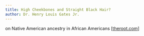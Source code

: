 ```yaml
---
title: High Cheekbones and Straight Black Hair?
author: Dr. Henry Louis Gates Jr.
---
```

on Native American ancestry in African Americans [[theroot.com][theroot]]

[theroot]: http://www.theroot.com/articles/history/2014/04/why_most_black_people_aren_t_part_indian.html
